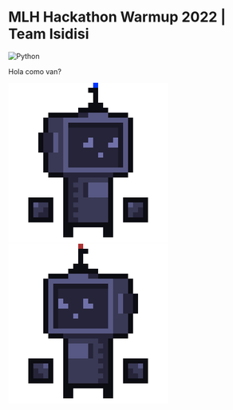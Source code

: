 # MLH Hackathon Warmup 2022 | Team Isidisi
![Python](https://img.shields.io/badge/Python->=3-Blue?logo=python)

Hola como van?


<img src="https://github.com/asaPUP/MLH-Hackathon-2022-Isidisi/blob/main/readme_files/blueRobot.gif" slign="center" ><img src="https://github.com/asaPUP/MLH-Hackathon-2022-Isidisi/blob/main/readme_files/blueRobot0.gif" slign="center">
